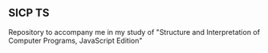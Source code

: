 ## SICP TS

Repository to accompany me in my study of "Structure and Interpretation of Computer Programs, JavaScript Edition"
